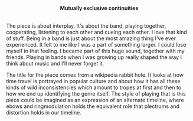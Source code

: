<br><center>**Mutually exclusive continuities**</center><br> 

The piece is about interplay. It's about the band, playing together,
cooperating, listening to each other and cueing each other. I love that kind of
stuff. Being in a band is just about the most amazing thing I've ever
experienced. It felt to me like I was a part of something larger. I could lose
myself in that feeling. I became part of this huge sound, together with my
friends. Playing in bands when I was growing up really shaped the way I think
about music and I'll never forget it.

The title for the piece comes from a wikipedia rabbit hole. It looks at how
time travel is portrayed in popular culture and about how it has all these
kinds of wild inconsistencies which amount to tropes at first and then to how
we end up identifying the genre itself. The style of playing that is this piece
could be imagined as an expression of an alternate timeline, where ebows and
ringmodulation holds the equivalent role that plectrums and distortion holds in
our timeline.
